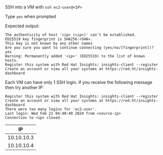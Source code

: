 SSH into a VM with
`ssh ec2-user@<IP>`

Type `yes` when prompted

Expected output:
```shell
The authenticity of host '<ip> (<ip>)' can't be established.
ED25519 key fingerprint is SHA256:<SHA>.
This key is not known by any other names
Are you sure you want to continue connecting (yes/no/[fingerprint])? yes
Warning: Permanently added '<ip>' (ED25519) to the list of known hosts.
Register this system with Red Hat Insights: insights-client --register
Create an account or view all your systems at https://red.ht/insights-dashboard
```

Each VM can have only 1 SSH login.
If you receive the following message then try another IP:
```shell
Register this system with Red Hat Insights: insights-client --register
Create an account or view all your systems at https://red.ht/insights-dashboard
There were too many logins for 'ec2-user'.
Last login: Wed Feb 21 04:40:40 2024 from <source-ip>
Connection to <ip> closed.
```


| IP          | 
| ----------- | 
| 10.10.10.3  | 
| 10.10.10.4  | 